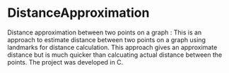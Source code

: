 # DistanceApproximation

Distance approximation between two points on a graph : This is an approach to estimate distance between two points on a graph using landmarks for distance calculation. This approach gives an approximate distance but is much quicker than calcuating actual distance between the points. The project was developed in C.
